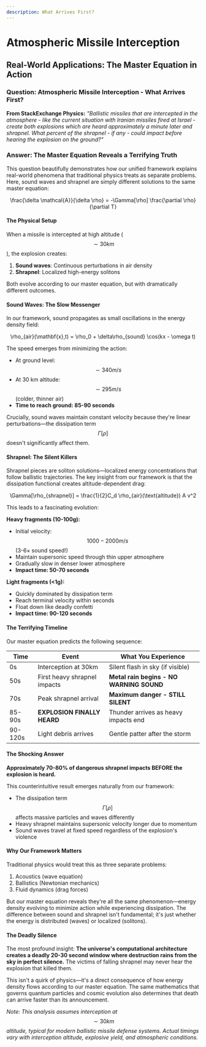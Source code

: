 ```yaml
---
description: What Arrives First?
---
```


# Atmospheric Missile Interception

## Real-World Applications: The Master Equation in Action

### Question: Atmospheric Missile Interception - What Arrives First?

**From StackExchange Physics:** _"Ballistic missiles that are intercepted in the atmosphere - like the current situation with Iranian missiles fired at Israel - create both explosions which are heard approximately a minute later and shrapnel. What percent of the shrapnel - if any - could impact before hearing the explosion on the ground?"_

### Answer: The Master Equation Reveals a Terrifying Truth

This question beautifully demonstrates how our unified framework explains real-world phenomena that traditional physics treats as separate problems. Here, sound waves and shrapnel are simply different solutions to the same master equation:

<p align="center"><span class="math">\frac{\delta \mathcal{A}}{\delta \rho} = -\Gamma[\rho] \frac{\partial \rho}{\partial T}</span></p>

#### The Physical Setup

When a missile is intercepted at high altitude ($$\sim30 km$$), the explosion creates:

1. **Sound waves**: Continuous perturbations in air density
2. **Shrapnel**: Localized high-energy solitons

Both evolve according to our master equation, but with dramatically different outcomes.

#### Sound Waves: The Slow Messenger

In our framework, sound propagates as small oscillations in the energy density field:

<p align="center"><span class="math">\rho_{air}(\mathbf{x},t) = \rho_0 + \delta\rho_{sound} \cos(kx - \omega t)</span></p>

The speed emerges from minimizing the action:

* At ground level: $$\sim340 m/s$$
* At 30 km altitude: $$\sim295 m/s$$ (colder, thinner air)
* **Time to reach ground: 85-90 seconds**

Crucially, sound waves maintain constant velocity because they're linear perturbations—the dissipation term $$Γ[ρ]$$ doesn't significantly affect them.

#### Shrapnel: The Silent Killers

Shrapnel pieces are soliton solutions—localized energy concentrations that follow ballistic trajectories. The key insight from our framework is that the dissipation functional creates altitude-dependent drag:

<p align="center"><span class="math">\Gamma[\rho_{shrapnel}] = \frac{1}{2}C_d \rho_{air}(\text{altitude}) A v^2</span></p>

This leads to a fascinating evolution:

**Heavy fragments (10-100g):**

* Initial velocity: $$1000-2000 m/s$$ (3-6× sound speed!)
* Maintain supersonic speed through thin upper atmosphere
* Gradually slow in denser lower atmosphere
* **Impact time: 50-70 seconds**

**Light fragments (<1g):**

* Quickly dominated by dissipation term
* Reach terminal velocity within seconds
* Float down like deadly confetti
* **Impact time: 90-120 seconds**

#### The Terrifying Timeline

Our master equation predicts the following sequence:

| Time    | Event                        | What You Experience                      |
| ------- | ---------------------------- | ---------------------------------------- |
| 0s      | Interception at 30km         | Silent flash in sky (if visible)         |
| 50s     | First heavy shrapnel impacts | **Metal rain begins - NO WARNING SOUND** |
| 70s     | Peak shrapnel arrival        | **Maximum danger - STILL SILENT**        |
| 85-90s  | **EXPLOSION FINALLY HEARD**  | Thunder arrives as heavy impacts end     |
| 90-120s | Light debris arrives         | Gentle patter after the storm            |

#### The Shocking Answer

**Approximately 70-80% of dangerous shrapnel impacts BEFORE the explosion is heard.**

This counterintuitive result emerges naturally from our framework:

* The dissipation term $$Γ[ρ]$$ affects massive particles and waves differently
* Heavy shrapnel maintains supersonic velocity longer due to momentum
* Sound waves travel at fixed speed regardless of the explosion's violence

#### Why Our Framework Matters

Traditional physics would treat this as three separate problems:

1. Acoustics (wave equation)
2. Ballistics (Newtonian mechanics)
3. Fluid dynamics (drag forces)

But our master equation reveals they're all the same phenomenon—energy density evolving to minimize action while experiencing dissipation. The difference between sound and shrapnel isn't fundamental; it's just whether the energy is distributed (waves) or localized (solitons).

#### The Deadly Silence

The most profound insight: **The universe's computational architecture creates a deadly 20-30 second window where destruction rains from the sky in perfect silence.** The victims of falling shrapnel may never hear the explosion that killed them.

This isn't a quirk of physics—it's a direct consequence of how energy density flows according to our master equation. The same mathematics that governs quantum particles and cosmic evolution also determines that death can arrive faster than its announcement.

_Note: This analysis assumes interception at_ $$\sim30km$$ _altitude, typical for modern ballistic missile defense systems. Actual timings vary with interception altitude, explosive yield, and atmospheric conditions._
